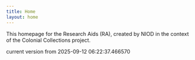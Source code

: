 ```yaml
---
title: Home
layout: home
---
```


This homepage for the Research Aids (RA), created by NIOD in the context of the Colonial Collections project. 


current version from 2025-09-12 06:22:37.466570